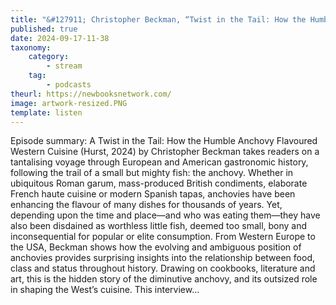 ```yaml
---
title: "&#127911; Christopher Beckman, “Twist in the Tail: How the Humble Anchovy Flavoured Western Cuisine” (Hurst, 2024)"
published: true
date: 2024-09-17-11-38
taxonomy:
    category:
        - stream
    tag:
        - podcasts
theurl: https://newbooksnetwork.com/
image: artwork-resized.PNG
template: listen
---
```


Episode summary: A Twist in the Tail: How the Humble Anchovy Flavoured Western Cuisine (Hurst, 2024) by Christopher Beckman takes readers on a tantalising voyage through European and American gastronomic history, following the trail of a small but mighty fish: the anchovy. Whether in ubiquitous Roman garum, mass-produced British condiments, elaborate French haute cuisine or modern Spanish tapas, anchovies have been enhancing the flavour of many dishes for thousands of years. Yet, depending upon the time and place&mdash;and who was eating them&mdash;they have also been disdained as worthless little fish, deemed too small, bony and inconsequential for popular or elite consumption. From Western Europe to the USA, Beckman shows how the evolving and ambiguous position of anchovies provides surprising insights into the relationship between food, class and status throughout history. Drawing on cookbooks, literature and art, this is the hidden story of the diminutive anchovy, and its outsized role in shaping the West&rsquo;s cuisine. This interview&hellip;

